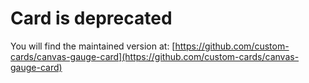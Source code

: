 # Card is deprecated

You will find the maintained version at:
[https://github.com/custom-cards/canvas-gauge-card](https://github.com/custom-cards/canvas-gauge-card)
